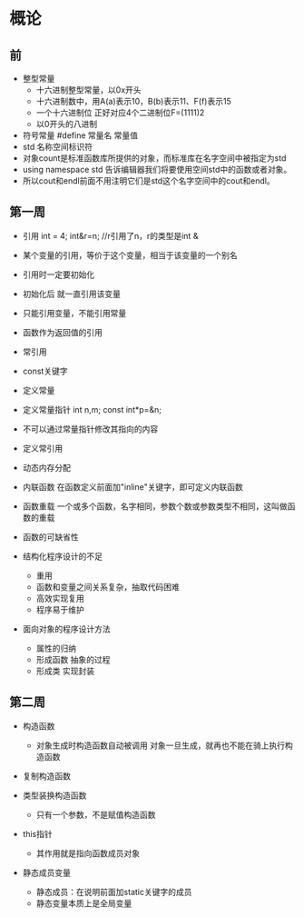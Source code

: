 # 概论

## 前

- 整型常量
  - 十六进制整型常量，以0x开头
  - 十六进制数中，用A(a)表示10，B(b)表示11、F(f)表示15
  - 一个十六进制位 正好对应4个二进制位F=(1111)2
  - 以0开头的八进制
- 符号常量 #define 常量名 常量值
- std 名称空间标识符
- 对象count是标准函数库所提供的对象，而标准库在名字空间中被指定为std
- using namespace std 告诉编辑器我们将要使用空间std中的函数或者对象。
- 所以cout和endl前面不用注明它们是std这个名字空间中的cout和endl。

## 第一周

- 引用
        int = 4;
        int&r=n;   //r引用了n，r的类型是int &
- 某个变量的引用，等价于这个变量，相当于该变量的一个别名
- 引用时一定要初始化
- 初始化后 就一直引用该变量
- 只能引用变量，不能引用常量
- 函数作为返回值的引用
- 常引用

- const关键字
- 定义常量
- 定义常量指针
    int n,m;
    const int*p=&n;
- 不可以通过常量指针修改其指向的内容
- 定义常引用

- 动态内存分配
- 内联函数
    在函数定义前面加"inline"关键字，即可定义内联函数
- 函数重载
    一个或多个函数，名字相同，参数个数或参数类型不相同，这叫做函数的重载
- 函数的可缺省性

- 结构化程序设计的不足
  - 重用
  - 函数和变量之间关系复杂，抽取代码困难
  - 高效实现复用
  - 程序易于维护
- 面向对象的程序设计方法
  - 属性的归纳
  - 形成函数  抽象的过程
  - 形成类 实现封装

## 第二周

- 构造函数
  - 对象生成时构造函数自动被调用 对象一旦生成，就再也不能在骑上执行构造函数
- 复制构造函数
- 类型装换构造函数
  - 只有一个参数，不是赋值构造函数

- this指针
  - 其作用就是指向函数成员对象

- 静态成员变量
  - 静态成员：在说明前面加static关键字的成员
  - 静态变量本质上是全局变量
  